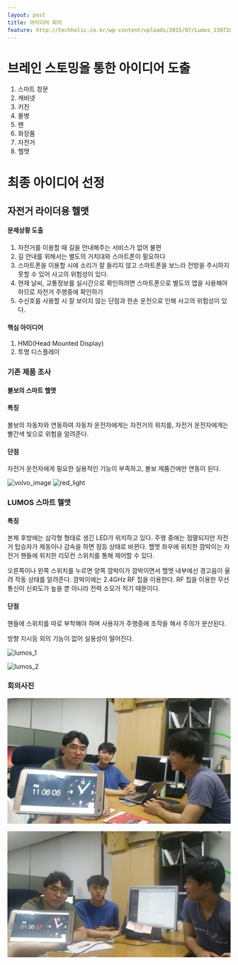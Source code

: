 ```yaml
---
layout: post
title: 아이디어 회의
feature: http://techholic.co.kr/wp-content/uploads/2015/07/Lumos_150728_2.jpg
---
```


# 브레인 스토밍을 통한 아이디어 도출

1. 스마트 창문
2. 캐비넷
3. 키친
4. 물병
5. 펜
6. 화장품
7. 자전거
8. 헬맷


# 최종 아이디어 선정
	
##  자전거 라이더용 헬맷

#### 문제상황 도출 

1. 자전거를 이용할 때 길을 안내해주는 서비스가 없어 불편
2. 길 안내를 위해서는 별도의 거치대와 스마트폰이 필요하다
3. 스마트폰을 이용할 시에 소리가 잘 들리지 않고 스마트폰을 보느라 전방을 주시하지 못할 수 있어 사고의 위험성이 있다.
4. 현재 날씨, 교통정보를 실시간으로 확인하려면 스마트폰으로 별도의 앱을 사용해야 하므로 자전거 주행중에 확인하기 
5. 수신호를 사용할 시 잘 보이지 않는 단점과 한손 운전으로 인해 사고의 위험성이 있다.
	
	
#### 핵심 아이디어

1. HMD(Head Mounted Display)
2. 투명 디스플레이

### 기존 제품 조사

#### 볼보의 스마트 헬맷

#### 특징 
볼보의 자동차와 연동하여 자동차 운전자에게는 자전거의 위치를, 자전거 운전자에게는 빨간색 빛으로 위험을 알려준다.
	
#### 단점
자전거 운전자에게 필요한 실용적인 기능이 부족하고, 볼보 제품간에만 연동이 된다.

![volvo_image](http://img.danawa.com/cp_images/service/121/2818423/volvo_150103_1.jpg)
![red_light](http://img.danawa.com/cp_images/service/121/2818423/volvo_150103_3.jpg)	



### LUMOS 스마트 헬맷 

#### 특징
	
본체 후방에는 삼각형 형태로 생긴 LED가 위치하고 있다. 주행 중에는 점멸되지만 자전거 탑승자가 제동이나 감속을 하면 점등 상태로 바뀐다. 헬멧 좌우에 위치한 깜박이는 자전거 핸들에 위치한 리모컨 스위치를 통해 제어할 수 있다.
	
오른쪽이나 왼쪽 스위치를 누르면 양쪽 깜박이가 깜박이면서 헬멧 내부에선 경고음이 울려 작동 상태를 알려준다. 깜박이에는 2.4GHz RF 칩을 이용한다. RF 칩을 이용한 무선 통신이 신뢰도가 높을 뿐 아니라 전력 소모가 적기 때문이다.
	
#### 단점
	
핸들에 스위치를 따로 부착해야 하며 사용자가 주행중에 조작을 해서 주의가 분산된다.
	
방향 지시등 외의 기능이 없어 실용성이 떨어진다.


![lumos_1](http://techholic.co.kr/wp-content/uploads/2015/07/Lumos_150728_2.jpg)

![lumos_2](http://techholic.co.kr/wp-content/uploads/2015/07/Lumos_150728_3.jpg)



### 회의사진

![meet2](/assets/img/note3/meet_2.jpeg)

![meet2](/assets/img/note3/meet_end.jpeg)

